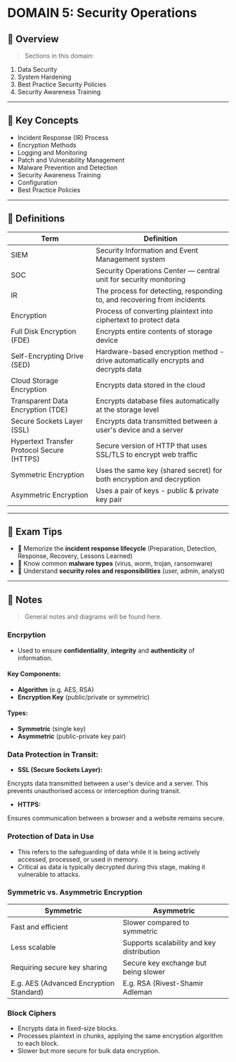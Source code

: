 # DOMAIN 5: Security Operations

## 📖 Overview
> Sections in this domain:

1. Data Security
2. System Hardening
3. Best Practice Security Policies
4. Security Awareness Training

---

## 🔑 Key Concepts

- Incident Response (IR) Process
- Encryption Methods
- Logging and Monitoring
- Patch and Vulnerability Management
- Malware Prevention and Detection
- Security Awareness Training
- Configuration
- Best Practice Policies

---

## 📌 Definitions

| Term | Definition |
|------|------------|
| SIEM | Security Information and Event Management system |
| SOC | Security Operations Center — central unit for security monitoring |
| IR | The process for detecting, responding to, and recovering from incidents |
| Encryption | Process of converting plaintext into ciphertext to protect data |
| Full Disk Encryption (FDE) | Encrypts entire contents of storage device |
| Self-Encrypting Drive (SED) | Hardware-based encryption method - drive automatically encrypts and decrypts data |
| Cloud Storage Encryption | Encrypts data stored in the cloud |
| Transparent Data Encryption (TDE) | Encrypts database files automatically at the storage level |
| Secure Sockets Layer (SSL) | Encrypts data transmitted between a user's device and a server |
| Hypertext Transfer Protocol Secure (HTTPS) | Secure version of HTTP that uses SSL/TLS to encrypt web traffic |
| Symmetric Encryption | Uses the same key (shared secret) for both encryption and decryption |
| Asymmetric Encryption | Uses a pair of keys - public & private key pair |

---

## 🧠 Exam Tips

- 🔸 Memorize the **incident response lifecycle** (Preparation, Detection, Response, Recovery, Lessons Learned)
- 🔸 Know common **malware types** (virus, worm, trojan, ransomware)
- 🔸 Understand **security roles and responsibilities** (user, admin, analyst)

---

## 📝 Notes
> General notes and diagrams will be found here.

### Encrpytion

- Used to ensure **confidentiality**, **integrity** and **authenticity** of information.

#### Key Components:

- **Algorithm** (e.g. AES, RSA)
- **Encryption Key** (public/private or symmetric)

#### Types:

- **Symmetric** (single key)
- **Asymmetric** (public-private key pair)

### Data Protection in Transit:

- **SSL (Secure Sockets Layer):**

Encrypts data transmitted between a user's device and a server. This prevents unauthorised access or interception during transit.

- **HTTPS:**

Ensures communication between a browser and a website remains secure.

### Protection of Data in Use

- This refers to the safeguarding of data while it is being actively accessed, processed, or used in memory.
- Critical as data is typically decrypted during this stage, making it vulnerable to attacks.

### Symmetric vs. Asymmetric Encryption

| Symmetric | Asymmetric |
| --------- | ---------- |
| Fast and efficient | Slower compared to symmetric |
| Less scalable | Supports scalability and key distribution |
| Requiring secure key sharing | Secure key exchange but being slower |
| E.g. AES (Advanced Encryption Standard) | E.g. RSA (Rivest-Shamir Adleman |

### Block Ciphers

- Encrypts data in fixed-size blocks.
- Processes plaintext in chunks, applying the same encryption algorithm to each block.
- Slower but more secure for bulk data encryption.
